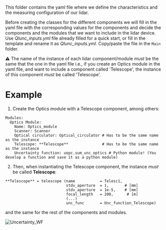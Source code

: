 This folder contains the yaml file where we define the characteristics and the measuring configuration of our lidar.

Before creating the classes for the different components we will fill in the yaml file with the corresponding values for the components and decide the components and the modules that we want to include in the lidar device. 
Use *Qlunc_inputs.yml* file already filled for a quick start, or fill in the template and rename it as *Qlunc_inputs.yml*. Copy/paste the file in the `Main` folder.

:warning:  The name of the instance of each lidar component/module *must* be the same that the one in the yaml file i.e., if you create an Optics module in the yaml file, and want to include a component called 'Telescope',  the instance of this component *must* be called 'Telescope'.

# Example

1) Create the Optics module with a Telescope component, among others:
```
Modules:
  Optics Module:
    Name: Optics_module
    Scanner: Scanner
    Optical circulator: Optical_circulator # Has to be the same name as the instance
    Telescope: **Telescope**               # Has to be the same name as the instance
    Uncertainty function: uopc.sum_unc_optics # Python module! (You develop a function and save it as a python module)
```    
2) Then, when instantiating the Telescope component, the instance *must* be called **Telescope**:
```
**Telescope** = telescope (name           = Telesc1,
                           stdv_aperture  = 1,       # [mm]
                           stdv_aperture  = 1e-5,    # [mm]                       
                           focal_length   = 200,      # [m]                      
                           (...)
                           unc_func       = Unc_function_Telescope)
```
and the same for the rest of the components and modules.
    
![Uncertainty_WF](https://github.com/SWE-UniStuttgart/Qlunc/blob/main/Pictures_repo_/FlowChartUnc.JPG)

